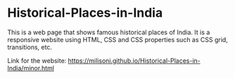 # Historical-Places-in-India
This is a web page that shows famous historical places of India. It is a responsive website using HTML, CSS and CSS properties such as CSS grid, transitions, etc.

Link for the website: https://milisoni.github.io/Historical-Places-in-India/minor.html
